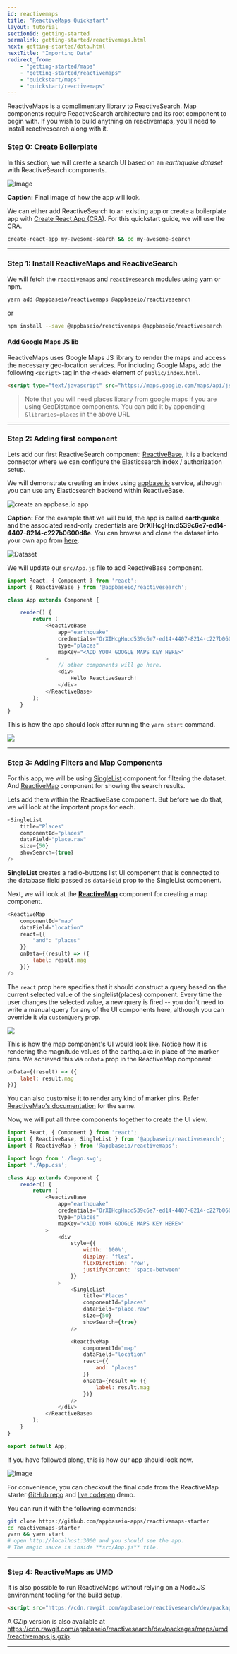 ```yaml
---
id: reactivemaps
title: "ReactiveMaps Quickstart"
layout: tutorial
sectionid: getting-started
permalink: getting-started/reactivemaps.html
next: getting-started/data.html
nextTitle: "Importing Data"
redirect_from:
    - "getting-started/maps"
    - "getting-started/reactivemaps"
    - "quickstart/maps"
    - "quickstart/reactivemaps"
---
```


ReactiveMaps is a complimentary library to ReactiveSearch. Map components require ReactiveSearch architecture and its root component to begin with. If you wish to build anything on reactivemaps, you'll need to install reactivesearch along with it.

### Step 0: Create Boilerplate

In this section, we will create a search UI based on an *earthquake dataset* with ReactiveSearch components.

![Image](https://i.imgur.com/LR4qyZU.png)

**Caption:** Final image of how the app will look.

We can either add ReactiveSearch to an existing app or create a boilerplate app with [Create React App (CRA)](https://github.com/facebookincubator/create-react-app). For this quickstart guide, we will use the CRA.

```bash
create-react-app my-awesome-search && cd my-awesome-search
```

---

### Step 1: Install ReactiveMaps and ReactiveSearch

We will fetch the [`reactivemaps`](https://www.npmjs.com/package/@appbaseio/reactivemaps) and [`reactivesearch`](https://www.npmjs.com/package/@appbaseio/reactivesearch) modules using yarn or npm.

```bash
yarn add @appbaseio/reactivemaps @appbaseio/reactivesearch
```

or

```bash
npm install --save @appbaseio/reactivemaps @appbaseio/reactivesearch
```

#### Add Google Maps JS lib

ReactiveMaps uses Google Maps JS library to render the maps and access the necessary geo-location services. For including Google Maps, add the following  `<script>` tag in the `<head>` element of `public/index.html`.

```html
<script type="text/javascript" src="https://maps.google.com/maps/api/js?v=3.31&key=YOUR_MAPS_KEY_HERE"></script>
```

> Note that you will need places library from google maps if you are using GeoDistance components. You can add it by appending `&libraries=places` in the above URL

---

### Step 2: Adding first component

Lets add our first ReactiveSearch component: [ReactiveBase](/getting-started/reactivebase.html), it is a backend connector where we can configure the Elasticsearch index / authorization setup.

We will demonstrate creating an index using [appbase.io](https://appbase.io) service, although you can use any Elasticsearch backend within ReactiveBase.

![create an appbase.io app](https://i.imgur.com/r6hWKAG.gif)

**Caption:** For the example that we will build, the app is called **earthquake** and the associated read-only credentials are **OrXIHcgHn:d539c6e7-ed14-4407-8214-c227b0600d8e**. You can browse and clone the dataset into your own app from [here](https://opensource.appbase.io/dejavu/live/#?input_state=XQAAAALbAAAAAAAAAAA9iIqnY-B2BnTZGEQz6wkFsksm3uHy0SJtl-GeS5hzLniAOGDpQVx6D3EoHDw86D_nWcj3PFS3n-DeQd1AOGTWMc5BFSwDVWM1rIpc6OlpeC62Gy4w2bVXsGB02GpXZQAh7epRyt_JV9IiqJyJgzW4vnZefow_cv_nao-NILgskqGbL7TKfAlU6TNHrnj6tr0m0GfAmwInsE1EsphIl_PBW7bxGvDzAfZF13Ec1QA8dB_-a82A&editable=false).

![Dataset](https://i.imgur.com/vKmqxdP.png)

We will update our `src/App.js` file to add ReactiveBase component.

```js
import React, { Component } from 'react';
import { ReactiveBase } from '@appbaseio/reactivesearch';

class App extends Component {

	render() {
		return (
			<ReactiveBase
				app="earthquake"
				credentials="OrXIHcgHn:d539c6e7-ed14-4407-8214-c227b0600d8e"
				type="places"
				mapKey="<ADD YOUR GOOGLE MAPS KEY HERE>"
			>
				// other components will go here.
				<div>
					Hello ReactiveSearch!
				</div>
			</ReactiveBase>
		);
	}
}
```

This is how the app should look after running the `yarn start` command.

![](https://i.imgur.com/M7AAhTh.png)

---

### Step 3: Adding Filters and Map Components

For this app, we will be using [SingleList](/list-components/singlelist.html) component for filtering the dataset. And [ReactiveMap](/map-components/reactivemap.html) component for showing the search results.

Lets add them within the ReactiveBase component. But before we do that, we will look at the important props for each.

```js
<SingleList
	title="Places"
	componentId="places"
	dataField="place.raw"
	size={50}
	showSearch={true}
/>
```

**SingleList** creates a radio-buttons list UI component that is connected to the database field passed as `dataField` prop to the SingleList component.

Next, we will look at the [**ReactiveMap**](/map-components/reactivemap.html) component for creating a map component.

```js
<ReactiveMap
	componentId="map"
	dataField="location"
	react={{
		"and": "places"
	}}
	onData={(result) => ({
		label: result.mag
	})}
/>
```

The `react` prop here specifies that it should construct a query based on the current selected value of the singlelist(places) component. Every time the user changes the selected value, a new query is fired -- you don't need to write a manual query for any of the UI components here, although you can override it via `customQuery` prop.  

![](https://i.imgur.com/QwFq2CP.png)

This is how the map component's UI would look like. Notice how it is rendering the magnitude values of the earthquake in place of the marker pins. We achieved this via `onData` prop in the ReactiveMap component:

```js
onData={(result) => ({
	label: result.mag
})}
```

You can also customise it to render any kind of marker pins. Refer [ReactiveMap's documentation](/map-components/reactivemap.html) for the same.

Now, we will put all three components together to create the UI view.

```js
import React, { Component } from 'react';
import { ReactiveBase, SingleList } from '@appbaseio/reactivesearch';
import { ReactiveMap } from '@appbaseio/reactivemaps';

import logo from './logo.svg';
import './App.css';

class App extends Component {
	render() {
		return (
			<ReactiveBase
				app="earthquake"
				credentials="OrXIHcgHn:d539c6e7-ed14-4407-8214-c227b0600d8e"
				type="places"
				mapKey="<ADD YOUR GOOGLE MAPS KEY HERE>"
			>
				<div
					style={{
						width: '100%',
						display: 'flex',
						flexDirection: 'row',
						justifyContent: 'space-between'
					}}
				>
					<SingleList
						title="Places"
						componentId="places"
						dataField="place.raw"
						size={50}
						showSearch={true}
					/>

					<ReactiveMap
						componentId="map"
						dataField="location"
						react={{
							and: "places"
						}}
						onData={result => ({
							label: result.mag
						})}
					/>
				</div>
			</ReactiveBase>
		);
	}
}

export default App;
```

If you have followed along, this is how our app should look now.

![Image](https://i.imgur.com/LR4qyZU.png)


For convenience, you can checkout the final code from the ReactiveMap starter [GitHub repo](https://github.com/appbaseio-apps/reactivemaps-starter) and [live codepen](https://codepen.io/dhruvdutt/pen/KRwmvz) demo.

You can run it with the following commands:

```bash
git clone https://github.com/appbaseio-apps/reactivemaps-starter
cd reactivemaps-starter
yarn && yarn start
# open http://localhost:3000 and you should see the app.
# The magic sauce is inside **src/App.js** file.
```

---

### Step 4: ReactiveMaps as UMD

It is also possible to run ReactiveMaps without relying on a Node.JS environment tooling for the build setup.

```html
<script src="https://cdn.rawgit.com/appbaseio/reactivesearch/dev/packages/maps/umd/reactivemaps.js"></script>
```

A GZip version is also available at https://cdn.rawgit.com/appbaseio/reactivesearch/dev/packages/maps/umd/reactivemaps.js.gzip.

---
